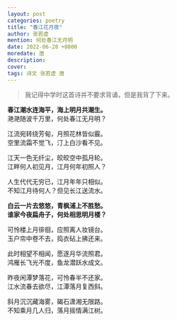 ```yaml
---
layout: post
categories: poetry
title: "春江花月夜"
author: 张若虚
mention: 何处春江无月明
date: 2022-06-28 +0800
moredate: 唐
description: 
cover: 
tags: 诗文 张若虚 唐
---
```


> 我记得中学时这首诗并不要求背诵，但是我背了下来。

**春江潮水连海平，海上明月共潮生。**  
滟滟随波千万里，何处春江无月明？

江流宛转绕芳甸，月照花林皆似霰。  
空里流霜不觉飞，汀上白沙看不见。  

江天一色无纤尘，皎皎空中孤月轮。  
江畔何人初见月，江月何年初照人？  

人生代代无穷已，江月年年只相似。  
不知江月待何人？但见长江送流水。  

**白云一片去悠悠，青枫浦上不胜愁。**  
**谁家今夜扁舟子，何处相思明月楼？**

可怜楼上月徘徊，应照离人妆镜台。  
玉户帘中卷不去，捣衣砧上拂还来。

此时相望不相闻，愿逐月华流照君。  
鸿雁长飞光不度，鱼龙潜跃水成文。

昨夜闲潭梦落花，可怜春半不还家。  
江水流春去欲尽，江潭落月复西斜。

斜月沉沉藏海雾，碣石潇湘无限路。  
不知乘月几人归，落月摇情满江树。